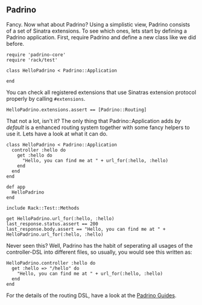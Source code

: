 ## Padrino

Fancy. Now what about Padrino? Using a simplistic view, Padrino consists of a set of Sinatra extensions. To see which ones, lets start by defining a Padrino application. First, require Padrino and define a new class like we did before.

    require 'padrino-core'
    require 'rack/test'
	
    class HelloPadrino < Padrino::Application

    end

You can check all registered extensions that use Sinatras extension protocol properly by calling `#extensions`.

    HelloPadrino.extensions.assert == [Padrino::Routing]

That not a lot, isn't it? The only thing that Padrino::Application adds _by default_ is a enhanced routing system together with some fancy helpers to use it. Lets have a look at what it can do.

    class HelloPadrino < Padrino::Application
      controller :hello do
        get :hello do
          "Hello, you can find me at " + url_for(:hello, :hello)
        end
      end
    end
    
    def app
      HelloPadrino
    end
    
    include Rack::Test::Methods
    
    get HelloPadrino.url_for(:hello, :hello)
    last_response.status.assert == 200
    last_response.body.assert == "Hello, you can find me at " + HelloPadrino.url_for(:hello, :hello)
    
Never seen this? Well, Padrino has the habit of seperating all usages of the controller-DSL into different files, so usually, you would see this written as:

    HelloPadrino.controller :hello do
      get :hello => "/hello" do
        "Hello, you can find me at " + url_for(:hello, :hello)
      end
    end

For the details of the routing DSL, have a look at the [Padrino Guides](http://padrinorb.com/guides).